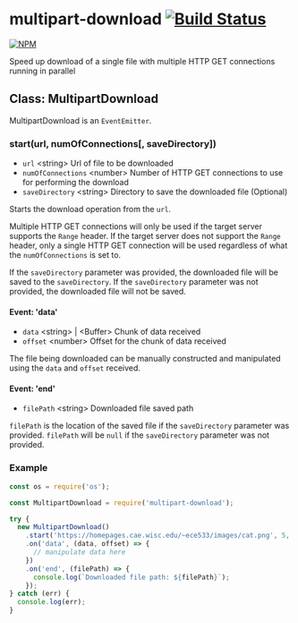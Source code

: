 # multipart-download [![Build Status](https://travis-ci.org/zulhilmizainuddin/multipart-download.svg?branch=master)](https://travis-ci.org/zulhilmizainuddin/multipart-download)

[![NPM](https://nodei.co/npm/multipart-download.png?downloads=true&downloadRank=true&stars=true)](https://nodei.co/npm/multipart-download/)

Speed up download of a single file with multiple HTTP GET connections running in parallel

## Class: MultipartDownload

MultipartDownload is an `EventEmitter`.

### start(url, numOfConnections[, saveDirectory])
- `url` &lt;string&gt; Url of file to be downloaded
- `numOfConnections` &lt;number&gt; Number of HTTP GET connections to use for performing the download
- `saveDirectory` &lt;string&gt; Directory to save the downloaded file (Optional)

Starts the download operation from the `url`.

Multiple HTTP GET connections will only be used if the target server supports the `Range` header.
If the target server does not support the `Range` header, only a single HTTP GET connection will be used regardless of what the `numOfConnections` is set to.

If the `saveDirectory` parameter was provided, the downloaded file will be saved to the `saveDirectory`.
If the `saveDirectory` parameter was not provided, the downloaded file will not be saved.

#### Event: 'data'
- `data` &lt;string&gt; | &lt;Buffer&gt; Chunk of data received
- `offset` &lt;number&gt; Offset for the chunk of data received

The file being downloaded can be manually constructed and manipulated using the `data` and `offset` received. 

#### Event: 'end'
- `filePath` &lt;string&gt; Downloaded file saved path

`filePath` is the location of the saved file if the `saveDirectory` parameter was provided.
`filePath` will be `null` if the `saveDirectory` parameter was not provided.

### Example

```javascript
const os = require('os');

const MultipartDownload = require('multipart-download');

try {
  new MultipartDownload()
    .start('https://homepages.cae.wisc.edu/~ece533/images/cat.png', 5, os.tmpdir())
    .on('data', (data, offset) => {
      // manipulate data here
    })
    .on('end', (filePath) => {
      console.log(`Downloaded file path: ${filePath}`);
    });
} catch (err) {
  console.log(err);
}
```
